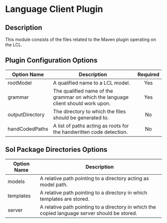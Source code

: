 <!-- (c) https://github.com/MontiCore/monticore -->
# Language Client Plugin

## Description
This module consists of the files related to the Maven plugin operating on the LCL.

## Plugin Configuration Options
| Option Name | Description | Required |
| --- | --- | :---: |
| rootModel | A qualified name to a LCL model. | Yes |
| grammar | The qualified name of the grammar on which the language client should work upon. | Yes |
| outputDirectory | The directory to which the files should be generated to. | No |
| handCodedPaths | A list of paths acting as roots for the handwritten code detection. | No |

## Sol Package Directories Options
| Option Name | Description |
| --- | --- |
| models | A relative path pointing to a directory acting as model path. |
| templates | A relative path pointing to a directory in which templates are stored. |
| server | A relative path pointing to a directory in which the copied language server should be stored. |
